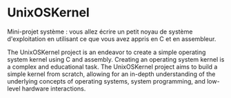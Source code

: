 # UnixOSKernel
Mini-projet système : vous allez écrire un petit noyau de système d'exploitation en utilisant ce que vous avez appris en C et en assembleur.

The UnixOSKernel project is an endeavor to create a simple operating system kernel using C and assembly.
Creating an operating system kernel is a complex and educational task. The UnixOSKernel project aims to build a simple kernel from scratch, allowing for an in-depth understanding of the underlying concepts of operating systems, system programming, and low-level hardware interactions.
